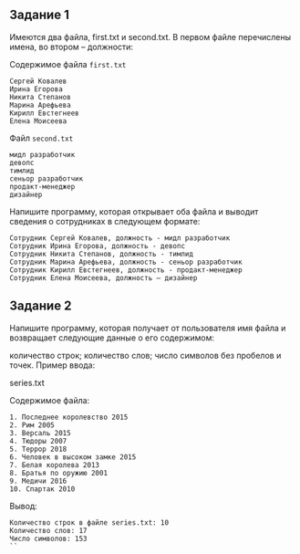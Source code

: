 ## Задание 1
Имеются два файла, first.txt и second.txt. В первом файле перечислены имена, во втором – должности:

Содержимое файла `first.txt`

```
Сергей Ковалев
Ирина Егорова
Никита Степанов
Марина Арефьева
Кирилл Евстегнеев
Елена Моисеева
```
    
Файл `second.txt`

```        
мидл разработчик
девопс
тимлид
сеньор разработчик
продакт-менеджер
дизайнер
```
    
Напишите программу, которая открывает оба файла и выводит сведения о сотрудниках в следующем формате:

```        
Сотрудник Сергей Ковалев, должность - мидл разработчик
Сотрудник Ирина Егорова, должность - девопс
Сотрудник Никита Степанов, должность - тимлид
Сотрудник Марина Арефьева, должность - сеньор разработчик
Сотрудник Кирилл Евстегнеев, должность - продакт-менеджер
Сотрудник Елена Моисеева, должность – дизайнер
```


## Задание 2
Напишите программу, которая получает от пользователя имя файла и возвращает следующие данные о его содержимом:

количество строк;
количество слов;
число символов без пробелов и точек.
Пример ввода:

        
series.txt

    
Содержимое файла:

 ```       
1. Последнее королевство 2015
2. Рим 2005
3. Версаль 2015
4. Тюдоры 2007
5. Террор 2018
6. Человек в высоком замке 2015
7. Белая королева 2013
8. Братья по оружию 2001
9. Медичи 2016
10. Спартак 2010
```
    
Вывод:

   ```     
Количество строк в файле series.txt: 10
Количество слов: 17
Число символов: 153
``